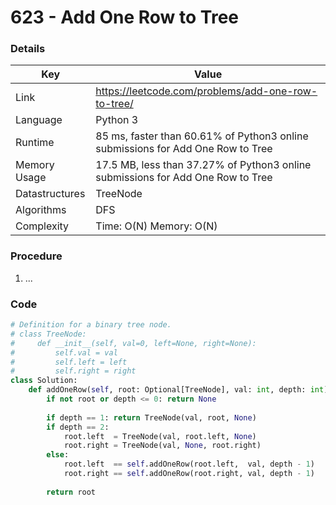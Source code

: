 # 623 - Add One Row to Tree

### Details

| Key | Value |
| --- | ----- |
| Link | https://leetcode.com/problems/add-one-row-to-tree/
| Language | Python 3
| Runtime | 85 ms, faster than 60.61% of Python3 online submissions for Add One Row to Tree
| Memory Usage | 17.5 MB, less than 37.27% of Python3 online submissions for Add One Row to Tree
| Datastructures | TreeNode
| Algorithms | DFS
| Complexity | Time: O(N) Memory: O(N)

### Procedure

1. ...

### Code

```python
# Definition for a binary tree node.
# class TreeNode:
#     def __init__(self, val=0, left=None, right=None):
#         self.val = val
#         self.left = left
#         self.right = right
class Solution:
    def addOneRow(self, root: Optional[TreeNode], val: int, depth: int) -> Optional[TreeNode]:
        if not root or depth <= 0: return None
        
        if depth == 1: return TreeNode(val, root, None)
        if depth == 2:
            root.left  = TreeNode(val, root.left, None)
            root.right = TreeNode(val, None, root.right)
        else:
            root.left  == self.addOneRow(root.left,  val, depth - 1)
            root.right == self.addOneRow(root.right, val, depth - 1)
        
        return root
```
